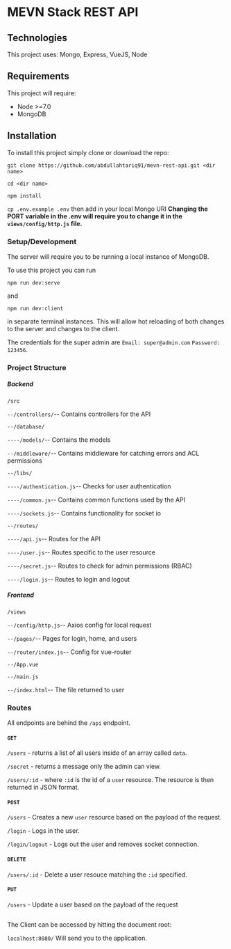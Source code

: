 # MEVN Stack REST API

## Technologies

This project uses:
Mongo, Express, VueJS, Node

## Requirements

This project will require:
* Node >=7.0
* MongoDB

## Installation

To install this project simply clone or download the repo:

`git clone https://github.com/abdullahtariq91/mevn-rest-api.git <dir name>`

`cd <dir name>`

`npm install`

`cp .env.example .env` then add in your local Mongo URI **Changing the PORT variable in the .env will require you to change it in the `views/config/http.js` file.**

### Setup/Development

The server will require you to be running a local instance of MongoDB.

To use this project you can run

`npm run dev:serve`

and

`npm run dev:client`

in separate terminal instances. This will allow hot reloading of both changes to the server and changes to the client.

The credentials for the super admin are `Email: super@admin.com` `Password: 123456`.

### Project Structure

##### Backend

`/src`

`--/controllers/`-- Contains controllers for the API

`--/database/`

`----/models/`-- Contains the models

`--/middleware/`-- Contains middleware for catching errors and ACL permissions

`--/libs/`

`----/authentication.js`-- Checks for user authentication

`----/common.js`-- Contains common functions used by the API

`----/sockets.js`-- Contains functionality for socket io

`--/routes/`

`----/api.js`-- Routes for the API

`----/user.js`-- Routes specific to the user resource

`----/secret.js`-- Routes to check for admin permissions (RBAC)

`----/login.js`-- Routes to login and logout

##### Frontend

`/views`

`--/config/http.js`-- Axios config for local request

`--/pages/`-- Pages for login, home, and users

`--/router/index.js`-- Config for vue-router

`--/App.vue`

`--/main.js`

`--/index.html`-- The file returned to user

### Routes

All endpoints are behind the `/api` endpoint.

#### `GET`
`/users` - returns a list of all users inside of an array called `data`.

`/secret` - returns a message only the admin can view.

`/users/:id` - where `:id` is the id of a `user` resource. The resource is then returned in JSON format.

#### `POST`
`/users` - Creates a new `user` resource based on the payload of the request.

`/login` - Logs in the user.

`/login/logout` - Logs out the user and removes socket connection.

#### `DELETE`
`/users/:id` - Delete a user resouce matching the `:id` specified.

#### `PUT`
`/users` - Update a user based on the payload of the request

##

The Client can be accessed by hitting the document root:

`localhost:8080/` Will send you to the application.

